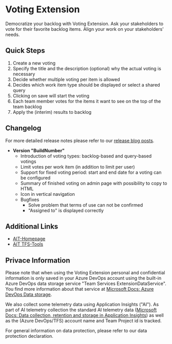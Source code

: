 # Voting Extension

Democratize your backlog with Voting Extension. Ask your stakeholders to vote for their favorite backlog items. Align your work on your stakeholders' needs.

## Quick Steps

1. Create a new voting
2. Specify the title and the description (optional) why the actual voting is necessary
3. Decide whether multiple voting per item is allowed
4. Decides which work item type should be displayed or select a shared query
5. Clicking on save will start the voting
6. Each team member votes for the items it want to see on the top of the team backlog
7. Apply the (interim) results to backlog

## Changelog

For more detailed release notes please refer to our [release blog posts](https://www.aitgmbh.de/blog/).

-   **Version "**BuildNumber**"**
    -   Introduction of voting types: backlog-based and query-based votings
    -   Limit votes per work item (in addition to limit per user)
    -   Support for fixed voting period: start and end date for a voting can be configured
    -   Summary of finished voting on admin page with possibility to copy to HTML
    -   Icon in vertical navigation
    -   Bugfixes
        -   Solve problem that terms of use can not be confirmed
        -   "Assigned to" is displayed correctly

## Additional Links

-   [AIT-Homepage](http://www.aitgmbh.de/)
-   [AIT TFS-Tools](https://www.aitgmbh.de/downloads/?term=20&orderby=date&order=desc)

## Privace Information

Please note that when using the Voting Extension personal and confidential information is only saved in your Azure DevOps account using the built-in Azure DevOps data storage service "Team Services ExtensionDataService". You find more information about that service at [Microsoft Docs: Azure DevOps Data storage](https://docs.microsoft.com/en-us/vsts/extend/develop/data-storage?view=vsts).

We also collect some telemetry data using Application Insights ("AI"). As part of AI telemetry collection the standard AI telemetry data ([Microsoft Docs: Data collection, retention and storage in Application Insights](https://docs.microsoft.com/en-us/azure/application-insights/app-insights-data-retention-privacy))
as well as the (Azure DevOps/TFS) account name and Team Project id is tracked.

For general information on data protection, please refer to our data protection declaration.
